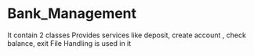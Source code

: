 # Bank_Management
It contain 2 classes 
Provides services like deposit, create account , check balance, exit 
File Handling is used in it 
